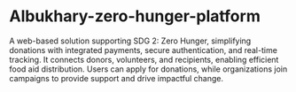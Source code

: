 # Albukhary-zero-hunger-platform
A web-based solution supporting SDG 2: Zero Hunger, simplifying donations with integrated payments, secure authentication, and real-time tracking. It connects donors, volunteers, and recipients, enabling efficient food aid distribution. Users can apply for donations, while organizations join campaigns to provide support and drive impactful change.
